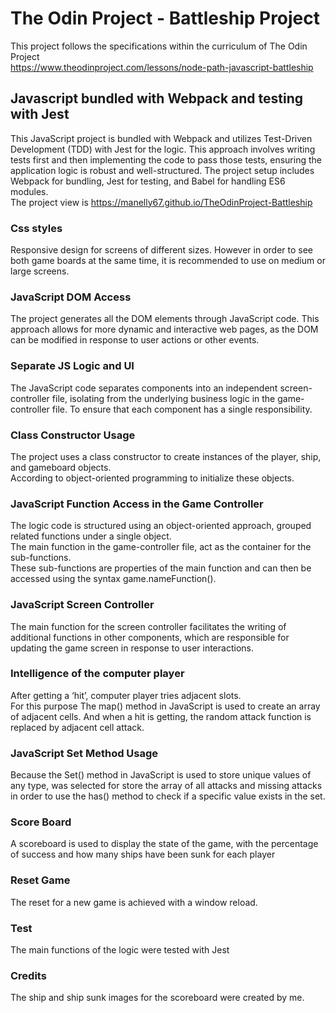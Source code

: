 # The Odin Project - Battleship Project

This project follows the specifications within the curriculum of The Odin Project <br>
https://www.theodinproject.com/lessons/node-path-javascript-battleship


Javascript bundled with Webpack and testing with Jest
-----------------------------------------------------
This JavaScript project is bundled with Webpack and utilizes Test-Driven Development (TDD) with Jest for the logic.  This approach involves writing tests first and then implementing the code to pass those tests, ensuring the application logic is robust and well-structured.
The project setup includes Webpack for bundling, Jest for testing, and Babel for handling ES6 modules.<br>
The project view is https://manelly67.github.io/TheOdinProject-Battleship

### Css styles ###
Responsive design for screens of different sizes. However in order to see both game boards at the same time, it is recommended to use on medium or large screens.

### JavaScript DOM Access ###
The project generates all the DOM elements through JavaScript code. This approach allows for more dynamic and interactive web pages, as the DOM can be modified in response to user actions or other events.

### Separate JS Logic and UI ###
The JavaScript code separates components into an independent screen-controller file, isolating from the underlying business logic in the game-controller file. To ensure that each component has a single responsibility.

### Class Constructor Usage ###
The project uses a class constructor to create instances of the player, ship, and gameboard objects. <br>
According to object-oriented programming to initialize these objects.

### JavaScript Function Access in the Game Controller ###
The logic code is structured using an object-oriented approach, grouped related functions under a single object.<br>
The main function in the game-controller file, act as the container for the sub-functions. <br>
These sub-functions are properties of the main function and can then be accessed using the syntax game.nameFunction().

### JavaScript Screen Controller ###
The main function for the screen controller facilitates the writing of additional functions in other components, which are responsible for updating the game screen in response to user interactions.<br>

### Intelligence of the computer player ###
After getting a ‘hit’, computer player tries adjacent slots.<br>
For this purpose The map() method in JavaScript is used to create an array of adjacent cells.
And when a hit is getting, the random attack function is replaced by adjacent cell attack.

### JavaScript Set Method Usage ###
Because the Set() method in JavaScript is used to store unique values of any type, was selected for store the array of all attacks and missing attacks in order to use the 
has() method to check if a specific value exists in the set.

### Score Board ###
A scoreboard is used to display the state of the game, with the percentage of success and how many ships have been sunk for each player

### Reset Game ###
The reset for a new game is achieved with a window reload.

### Test ###
The main functions of the logic were tested with Jest 

### Credits ###
The ship and ship sunk images for the scoreboard were created by me.
